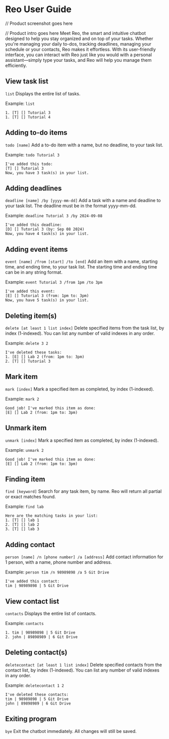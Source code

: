 # Reo User Guide

// Product screenshot goes here

// Product intro goes here
Meet Reo, the smart and intuitive chatbot designed to help you stay organized and on top of your tasks. 
Whether you're managing your daily to-dos, tracking deadlines, managing your schedule or your contacts, 
Reo makes it effortless. With its user-friendly interface, 
you can interact with Reo just like you would with a personal assistant—simply type your tasks, 
and Reo will help you manage them efficiently.

## View task list
`list`
Displays the entire list of tasks.

Example: `list`
```
1. [T] [] Tutorial 3
1. [T] [] Tutorial 4
```

## Adding to-do items
`todo [name]`
Add a to-do item with a name, but no deadline, to your task list.

Example: `todo Tutorial 3`
```
I've added this todo:
[T] [] Tutorial 3
Now, you have 3 task(s) in your list.
```

## Adding deadlines
`deadline [name] /by [yyyy-mm-dd]`
Add a task with a name and deadline to your task list.
The deadline must be in the format yyyy-mm-dd.

Example: `deadline Tutorial 3 /by 2024-09-08`
```
I've added this deadline:
[D] [] Tutorial 3 (by: Sep 08 2024)
Now, you have 4 task(s) in your list.
```

## Adding event items
`event [name] /from [start] /to [end]`
Add an item with a name, starting time, and ending time, to your task list.
The starting time and ending time can be in any string format.

Example: `event Tutorial 3 /from 1pm /to 3pm`
```
I've added this event:
[E] [] Tutorial 3 (from: 1pm to: 3pm)
Now, you have 5 task(s) in your list.
```

## Deleting item(s)
`delete [at least 1 list index]`
Delete specified items from the task list, by index (1-indexed).
You can list any number of valid indexes in any order.

Example: `delete 3 2`
```
I've deleted these tasks:
1. [E] [] Lab 2 (from: 1pm to: 3pm)
2. [T] [] Tutorial 3
```

## Mark item
`mark [index]`
Mark a specified item as completed, by index (1-indexed).

Example: `mark 2`
```
Good job! I've marked this item as done:
[E] [] Lab 2 (from: 1pm to: 3pm)
```

## Unmark item
`unmark [index]`
Mark a specified item as completed, by index (1-indexed).

Example: `unmark 2`
```
Good job! I've marked this item as done:
[E] [] Lab 2 (from: 1pm to: 3pm)
```

## Finding item
`find [keyword]`
Search for any task item, by name. Reo will return all partial or exact matches found.

Example: `find lab`
```
Here are the matching tasks in your list:
1. [T] [] lab 1
2. [T] [] lab 2
3. [T] [] lab 3
```

## Adding contact
`person [name] /n [phone number] /a [address]`
Add contact information for 1 person, with a name, phone number and address.

Example: `person tim /n 98989898 /a 5 Git Drive`
```
I've added this contact:
tim | 98989898 | 5 Git Drive
```

## View contact list
`contacts`
Displays the entire list of contacts.

Example: `contacts`
```
1. tim | 98989898 | 5 Git Drive
2. john | 89898989 | 6 Git Drive
```


## Deleting contact(s)
`deletecontact [at least 1 list index]`
Delete specified contacts from the contact list, by index (1-indexed).
You can list any number of valid indexes in any order.

Example: `deletecontact 1 2`
```
I've deleted these contacts:
tim | 98989898 | 5 Git Drive
john | 89898989 | 6 Git Drive
```

## Exiting program
`bye`
Exit the chatbot immediately. All changes will still be saved.